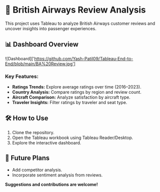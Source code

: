 # 🛫 British Airways Review Analysis

This project uses Tableau to analyze British Airways customer reviews and uncover insights into passenger experiences.  

## 📊 Dashboard Overview  
![Dashboard]['https://github.com/Yash-Patil09/Tableau-End-to-End/blob/main/BA%20Review.jpg']   

### Key Features:  
- **Ratings Trends:** Explore average ratings over time (2016–2023).  
- **Country Analysis:** Compare ratings by region and review count.  
- **Aircraft Comparison:** Analyze satisfaction by aircraft type.  
- **Traveler Insights:** Filter ratings by traveler and seat type.  

## 🛠️ How to Use  
1. Clone the repository.  
2. Open the Tableau workbook using Tableau Reader/Desktop.  
3. Explore the interactive dashboard.  

## 🚀 Future Plans  
- Add competitor analysis.  
- Incorporate sentiment analysis from reviews.  

**Suggestions and contributions are welcome!**
